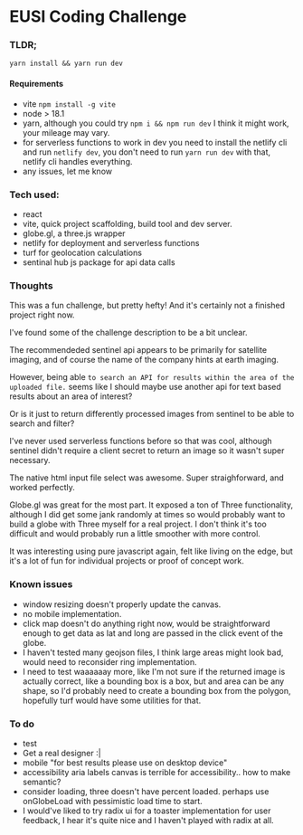 # EUSI Coding Challenge

### TLDR;
`yarn install && yarn run dev`

#### Requirements
- vite `npm install -g vite`
- node > 18.1
- yarn, although you could try `npm i && npm run dev` I think it might work, your mileage may vary.
- for serverless functions to work in dev you need to install the netlify cli and run `netlify dev`, you don't need to run `yarn run dev` with that, netlify cli handles everything.
- any issues, let me know


### Tech used:
- react
- vite, quick project scaffolding, build tool and dev server.
- globe.gl, a three.js wrapper
- netlify for deployment and serverless functions
- turf for geolocation calculations
- sentinal hub js package for api data calls

### Thoughts

This was a fun challenge, but pretty hefty! And it's certainly not a finished project right now.

I've found some of the challenge description to be a bit unclear.

The recommendeded sentinel api appears to be primarily for satellite imaging, and of course the name of the company hints at earth imaging.

However, being able `to search an API for results within the area of the uploaded file.` seems like I should maybe use another api for text based results about an area of interest?

Or is it just to return differently processed images from sentinel to be able to search and filter?

I've never used serverless functions before so that was cool, although sentinel didn't require a client secret to return an image so it wasn't super necessary. 

The native html input file select was awesome. Super straighforward, and worked perfectly.

Globe.gl was great for the most part. It exposed a ton of Three functionality, although I did get some jank randomly at times so would probably want to build a globe with Three myself for a real project. I don't think it's too difficult and would probably run a little smoother with more control.

It was interesting using pure javascript again, felt like living on the edge, but it's a lot of fun for individual projects or proof of concept work.

### Known issues
  - window resizing doesn't properly update the canvas.
  - no mobile implementation.
  - click map doesn't do anything right now, would be straightforward enough to get data as lat and long are passed in the click event of the globe.
  - I haven't tested many geojson files, I think large areas might look bad, would need to reconsider ring implementation.
  - I need to test waaaaaay more, like I'm not sure if the returned image is actually correct, like a bounding box is a box, but and area can be any shape, so I'd probably need to create a bounding box from the polygon, hopefully turf would have some utilities for that.

### To do
  - test
  - Get a real designer :|
  - mobile
    "for best results please use on desktop device"
  - accessibility
    aria labels
    canvas is terrible for accessibility.. how to make semantic?
  - consider loading, three doesn't have percent loaded. perhaps use onGlobeLoad with pessimistic load time to start.
  - I would've liked to try radix ui for a toaster implementation for user feedback, I hear it's quite nice and I haven't played with radix at all.